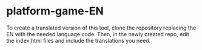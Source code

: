 # platform-game-EN
To create a translated version of this tool, clone the repository replacing the EN with the needed language code. Then, in the newly created repo, edit the index.html files and include the translations you need.

